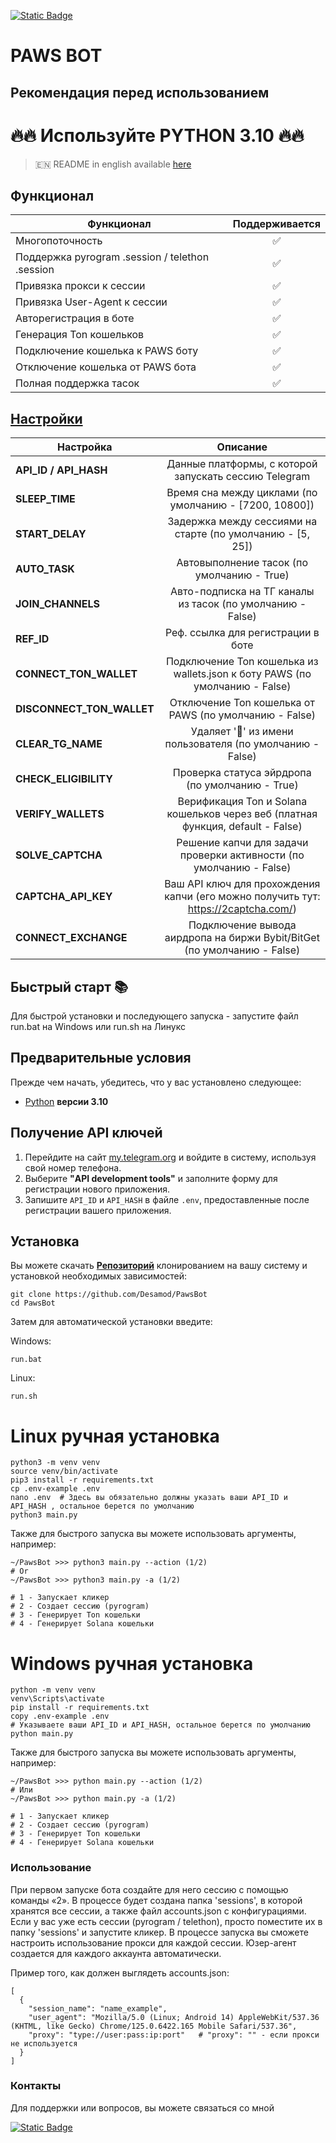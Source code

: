 [![Static Badge](https://img.shields.io/badge/Telegram-Bot%20Link-Link?style=for-the-badge&logo=Telegram&logoColor=white&logoSize=auto&color=blue)](https://t.me/PAWSOG_bot/PAWS?startapp=idqtVYZG)

# PAWS BOT
## Рекомендация перед использованием

# 🔥🔥 Используйте PYTHON 3.10 🔥🔥

> 🇪🇳 README in english available [here](README.md)

## Функционал  
| Функционал                                      | Поддерживается |
|-------------------------------------------------|:--------------:|
| Многопоточность                                 |       ✅        |
| Поддержка pyrogram .session / telethon .session |       ✅        |
| Привязка прокси к сессии                        |       ✅        |
| Привязка User-Agent к сессии                    |       ✅        |
| Авторегистрация в боте                          |       ✅        |
| Генерация Ton кошельков                         |       ✅        |
| Подключение кошелька к PAWS боту                |       ✅        |
| Отключение кошелька от PAWS бота                |       ✅        |
| Полная поддержка тасок                          |       ✅        |




## [Настройки](https://github.com/Desamod/PawsBot/blob/master/.env-example/)
| Настройка                    |                                      Описание                                      |
|------------------------------|:----------------------------------------------------------------------------------:|
| **API_ID / API_HASH**        |               Данные платформы, с которой запускать сессию Telegram                | 
| **SLEEP_TIME**               |               Время сна между циклами (по умолчанию - [7200, 10800])               |
| **START_DELAY**              |             Задержка между сессиями на старте (по умолчанию - [5, 25])             |
| **AUTO_TASK**                |                     Автовыполнение тасок (по умолчанию - True)                     |
| **JOIN_CHANNELS**            |             Авто-подписка на ТГ каналы из тасок (по умолчанию - False)             |
| **REF_ID**                   |                         Реф. ссылка для регистрации в боте                         |
| **CONNECT_TON_WALLET**       |    Подключение Ton кошелька из wallets.json к боту PAWS (по умолчанию - False)     |
| **DISCONNECT_TON_WALLET**    |               Отключение Ton кошелька от PAWS (по умолчанию - False)               |
| **CLEAR_TG_NAME**            |             Удаляет '🐾' из имени пользователя (по умолчанию - False)              |
| **CHECK_ELIGIBILITY**        |                  Проверка статуса эйрдропа (по умолчанию - True)                   |
| **VERIFY_WALLETS**           |  Верификация Ton и Solana кошельков через веб (платная функция, default - False)   |
| **SOLVE_CAPTCHA**            |        Решение капчи для задачи проверки активности (по умолчанию - False)         |
| **CAPTCHA_API_KEY**          | Ваш API ключ для прохождения капчи (его можно получить тут: https://2captcha.com/) |
| **CONNECT_EXCHANGE**         |      Подключение вывода аирдропа на биржи Bybit/BitGet (по умолчанию - False)      |

## Быстрый старт 📚

Для быстрой установки и последующего запуска - запустите файл run.bat на Windows или run.sh на Линукс

## Предварительные условия
Прежде чем начать, убедитесь, что у вас установлено следующее:
- [Python](https://www.python.org/downloads/) **версии 3.10**

## Получение API ключей
1. Перейдите на сайт [my.telegram.org](https://my.telegram.org) и войдите в систему, используя свой номер телефона.
2. Выберите **"API development tools"** и заполните форму для регистрации нового приложения.
3. Запишите `API_ID` и `API_HASH` в файле `.env`, предоставленные после регистрации вашего приложения.

## Установка
Вы можете скачать [**Репозиторий**](https://github.com/Desamod/PawsBot) клонированием на вашу систему и установкой необходимых зависимостей:
```shell
git clone https://github.com/Desamod/PawsBot
cd PawsBot
```

Затем для автоматической установки введите:

Windows:
```shell
run.bat
```

Linux:
```shell
run.sh
```

# Linux ручная установка
```shell
python3 -m venv venv
source venv/bin/activate
pip3 install -r requirements.txt
cp .env-example .env
nano .env  # Здесь вы обязательно должны указать ваши API_ID и API_HASH , остальное берется по умолчанию
python3 main.py
```

Также для быстрого запуска вы можете использовать аргументы, например:
```shell
~/PawsBot >>> python3 main.py --action (1/2)
# Or
~/PawsBot >>> python3 main.py -a (1/2)

# 1 - Запускает кликер
# 2 - Создает сессию (pyrogram)
# 3 - Генерирует Ton кошельки
# 4 - Генерирует Solana кошельки
```

# Windows ручная установка
```shell
python -m venv venv
venv\Scripts\activate
pip install -r requirements.txt
copy .env-example .env
# Указываете ваши API_ID и API_HASH, остальное берется по умолчанию
python main.py
```

Также для быстрого запуска вы можете использовать аргументы, например:
```shell
~/PawsBot >>> python main.py --action (1/2)
# Или
~/PawsBot >>> python main.py -a (1/2)

# 1 - Запускает кликер
# 2 - Создает сессию (pyrogram)
# 3 - Генерирует Ton кошельки
# 4 - Генерирует Solana кошельки
```
### Использование
При первом запуске бота создайте для него сессию с помощью команды «2». В процессе будет создана папка 'sessions', в которой хранятся все сессии, а также файл accounts.json с конфигурациями.
Если у вас уже есть сессии (pyrogram / telethon), просто поместите их в папку 'sessions' и запустите кликер. В процессе запуска вы сможете настроить использование прокси для каждой сессии.
Юзер-агент создается для каждого аккаунта автоматически.

Пример того, как должен выглядеть accounts.json:
```shell
[
  {
    "session_name": "name_example",
    "user_agent": "Mozilla/5.0 (Linux; Android 14) AppleWebKit/537.36 (KHTML, like Gecko) Chrome/125.0.6422.165 Mobile Safari/537.36",
    "proxy": "type://user:pass:ip:port"   # "proxy": "" - если прокси не используется
  }
]
```

### Контакты

Для поддержки или вопросов, вы можете связаться со мной

[![Static Badge](https://img.shields.io/badge/Telegram-Channel-Link?style=for-the-badge&logo=Telegram&logoColor=white&logoSize=auto&color=blue)](https://t.me/desforge_cryptwo)

